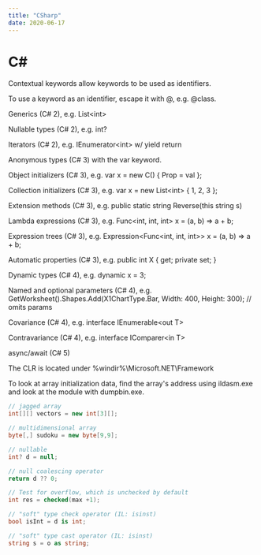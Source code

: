 ```yaml
---
title: "CSharp"
date: 2020-06-17
---
```


# C#

Contextual keywords allow keywords to be used as identifiers.

To use a keyword as an identifier, escape it with @, e.g. @class.

Generics (C# 2), e.g. List&lt;int&gt;

Nullable types (C# 2), e.g. int?

Iterators (C# 2), e.g. IEnumerator&lt;int&gt; w/ yield return

Anonymous types (C# 3) with the var keyword.

Object initializers (C# 3), e.g. var x = new C() { Prop = val };

Collection initializers (C# 3), e.g. var x = new List&lt;int&gt; { 1, 2, 3 };

Extension methods (C# 3), e.g. public static string Reverse(this string s)

Lambda expressions (C# 3), e.g. Func&lt;int, int, int&gt; x = (a, b) => a + b;

Expression trees (C# 3), e.g. Expression&lt;Func&lt;int, int, int&gt;&gt; x = (a, b) => a + b;

Automatic properties (C# 3), e.g. public int X { get; private set; }

Dynamic types (C# 4), e.g. dynamic x = 3;

Named and optional parameters (C# 4), e.g. GetWorksheet().Shapes.Add(X1ChartType.Bar, Width: 400, Height: 300); // omits params

Covariance (C# 4), e.g. interface IEnumerable&lt;out T&gt;

Contravariance (C# 4), e.g. interface IComparer&lt;in T&gt;

async/await (C# 5)

The CLR is located under %windir%\Microsoft.NET\Framework

To look at array initialization data, find the array's address using ildasm.exe and look at the module with dumpbin.exe.

```csharp
// jagged array  
int[][] vectors = new int[3][];

// multidimensional array  
byte[,] sudoku = new byte[9,9];

// nullable  
int? d = null;

// null coalescing operator  
return d ?? 0;

// Test for overflow, which is unchecked by default  
int res = checked(max +1);

// "soft" type check operator (IL: isinst)  
bool isInt = d is int;

// "soft" type cast operator (IL: isinst)  
string s = o as string;
```